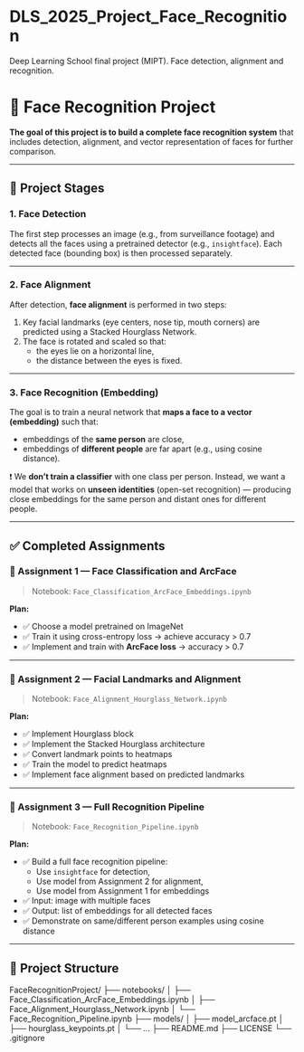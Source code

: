 # DLS_2025_Project_Face_Recognition
Deep Learning School final project (MIPT). Face detection, alignment and recognition.

# 🧠 Face Recognition Project

**The goal of this project is to build a complete face recognition system** that includes detection, alignment, and vector representation of faces for further comparison.

---

## 📌 Project Stages

### 1. Face Detection

The first step processes an image (e.g., from surveillance footage) and detects all the faces using a pretrained detector (e.g., `insightface`). Each detected face (bounding box) is then processed separately.

---

### 2. Face Alignment

After detection, **face alignment** is performed in two steps:

1. Key facial landmarks (eye centers, nose tip, mouth corners) are predicted using a Stacked Hourglass Network.
2. The face is rotated and scaled so that:
   - the eyes lie on a horizontal line,
   - the distance between the eyes is fixed.

---

### 3. Face Recognition (Embedding)

The goal is to train a neural network that **maps a face to a vector (embedding)** such that:
- embeddings of the **same person** are close,
- embeddings of **different people** are far apart (e.g., using cosine distance).

❗ We **don’t train a classifier** with one class per person. Instead, we want a model that works on **unseen identities** (open-set recognition) — producing close embeddings for the same person and distant ones for different people.

---

## ✅ Completed Assignments

### 📓 Assignment 1 — Face Classification and ArcFace

> Notebook: `Face_Classification_ArcFace_Embeddings.ipynb`

**Plan:**
- ✅ Choose a model pretrained on ImageNet
- ✅ Train it using cross-entropy loss → achieve accuracy > 0.7
- ✅ Implement and train with **ArcFace loss** → accuracy > 0.7

---

### 📓 Assignment 2 — Facial Landmarks and Alignment

> Notebook: `Face_Alignment_Hourglass_Network.ipynb`

**Plan:**
- ✅ Implement Hourglass block
- ✅ Implement the Stacked Hourglass architecture
- ✅ Convert landmark points to heatmaps
- ✅ Train the model to predict heatmaps
- ✅ Implement face alignment based on predicted landmarks

---

### 📓 Assignment 3 — Full Recognition Pipeline

> Notebook: `Face_Recognition_Pipeline.ipynb`

**Plan:**
- ✅ Build a full face recognition pipeline:
  - Use `insightface` for detection,
  - Use model from Assignment 2 for alignment,
  - Use model from Assignment 1 for embeddings
- ✅ Input: image with multiple faces
- ✅ Output: list of embeddings for all detected faces
- ✅ Demonstrate on same/different person examples using cosine distance

---

## 📂 Project Structure

FaceRecognitionProject/
├── notebooks/
│ ├── Face_Classification_ArcFace_Embeddings.ipynb
│ ├── Face_Alignment_Hourglass_Network.ipynb
│ └── Face_Recognition_Pipeline.ipynb
├── models/
│ ├── model_arcface.pt
│ ├── hourglass_keypoints.pt
│ └── ...
├── README.md
├── LICENSE
└── .gitignore
